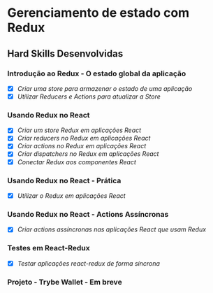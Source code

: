 # Gerenciamento de estado com Redux

## Hard Skills Desenvolvidas

### Introdução ao Redux - O estado global da aplicação

- [X] _Criar uma store para armazenar o estado de uma aplicação_
- [X] _Utilizar Reducers e Actions para atualizar a Store_

### Usando Redux no React

- [X] _Criar um store Redux em aplicações React_
- [X] _Criar reducers no Redux em aplicações React_
- [X] _Criar actions no Redux em aplicações React_
- [X] _Criar dispatchers no Redux em aplicações React_
- [X] _Conectar Redux aos componentes React_

### Usando Redux no React - Prática

- [X] _Utilizar o Redux em aplicações React_

### Usando Redux no React - Actions Assíncronas

- [X] _Criar actions assíncronas nas aplicações React que usam Redux_

### Testes em React-Redux

- [X] _Testar aplicações react-redux de forma síncrona_

### Projeto - Trybe Wallet - Em breve
